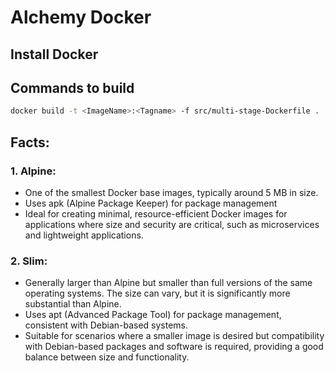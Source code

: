 # Alchemy Docker

## Install Docker

## Commands to build

```bash
docker build -t <ImageName>:<Tagname> -f src/multi-stage-Dockerfile .
```

## Facts:

### 1. Alpine:

- One of the smallest Docker base images, typically around 5 MB in size.
- Uses apk (Alpine Package Keeper) for package management
- Ideal for creating minimal, resource-efficient Docker images for applications where size and security are critical, such as microservices and lightweight applications.

### 2. Slim:

- Generally larger than Alpine but smaller than full versions of the same operating systems. The size can vary, but it is significantly more substantial than Alpine.
- Uses apt (Advanced Package Tool) for package management, consistent with Debian-based systems.
- Suitable for scenarios where a smaller image is desired but compatibility with Debian-based packages and software is required, providing a good balance between size and functionality.
